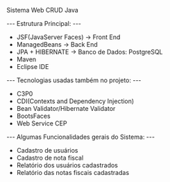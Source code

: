 Sistema Web CRUD Java

--- Estrutura Principal: ---
- JSF(JavaServer Faces) -> Front End
- ManagedBeans -> Back End
- JPA + HIBERNATE -> Banco de Dados: PostgreSQL
- Maven
- Eclipse IDE

--- Tecnologias usadas também no projeto: ---
- C3P0
- CDI(Contexts and Dependency Injection)
- Bean Validator/Hibernate Validator
- BootsFaces
- Web Service CEP

--- Algumas Funcionalidades gerais do Sistema: ---
- Cadastro de usuários
- Cadastro de nota fiscal
- Relatório dos usuários cadastrados
- Relatório das notas fiscais cadastradas
